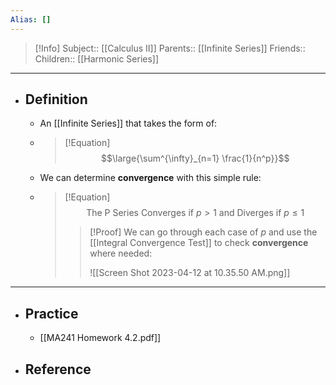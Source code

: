 ```yaml
---
Alias: []
---
```

> [!Info]
> Subject:: [[Calculus II]]
> Parents:: [[Infinite Series]]
> Friends:: 
> Children:: [[Harmonic Series]]
---
- ## Definition
	- An [[Infinite Series]] that takes the form of:
	- > [!Equation]
	  > $$\large{\sum^{\infty}_{n=1} \frac{1}{n^p}}$$
	- We can determine **convergence** with this simple rule:
	- > [!Equation]
	  > $$\text{The P Series Converges if }p>1\text{ and Diverges if }p\leq 1$$
	  > 
	  > > [!Proof]
	  > > We can go through each case of $p$ and use the [[Integral Convergence Test]] to check **convergence** where needed:
	  > > 
	  > > ![[Screen Shot 2023-04-12 at 10.35.50 AM.png]]
---
- ## Practice
	- [[MA241 Homework 4.2.pdf]]
- ## Reference
